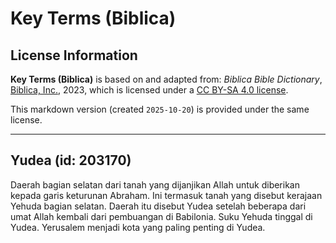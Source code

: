 # Key Terms (Biblica)

## License Information

**Key Terms (Biblica)** is based on and adapted from: _Biblica Bible Dictionary_, [Biblica, Inc.](https://www.biblica.com/), 2023, which is licensed under a [CC BY-SA 4.0 license](https://creativecommons.org/licenses/by-sa/4.0/legalcode.en).

This markdown version (created `2025-10-20`) is provided under the same license.



--------------------------------

## Yudea (id: 203170)

Daerah bagian selatan dari tanah yang dijanjikan Allah untuk diberikan kepada garis keturunan Abraham. Ini termasuk tanah yang disebut kerajaan Yehuda bagian selatan. Daerah itu disebut Yudea setelah beberapa dari umat Allah kembali dari pembuangan di Babilonia. Suku Yehuda tinggal di Yudea. Yerusalem menjadi kota yang paling penting di Yudea.


